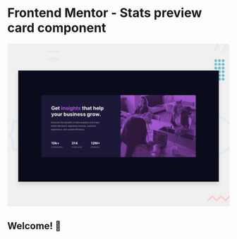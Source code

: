 # Frontend Mentor - Stats preview card component

![Design preview for the Stats preview card component coding challenge](./design/desktop-preview.jpg)

## Welcome! 👋

